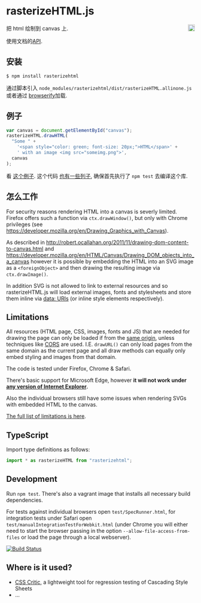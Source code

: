 # rasterizeHTML.js

<a href="https://www.npmjs.org/package/rasterizehtml">
    <img src="https://badge.fury.io/js/rasterizehtml.svg"
        align="right" alt="NPM version" height="18">
</a>

把 html 绘制到 canvas 上.

使用文档的[API](https://github.com/cburgmer/rasterizeHTML.js/wiki/API).

## 安装

    $ npm install rasterizehtml

通过脚本引入 `node_modules/rasterizehtml/dist/rasterizeHTML.allinone.js` 或者通过 [browserify](https://github.com/substack/node-browserify)加载.

## 例子

```javascript
var canvas = document.getElementById("canvas");
rasterizeHTML.drawHTML(
  "Some " +
    '<span style="color: green; font-size: 20px;">HTML</span>' +
    ' with an image <img src="someimg.png">',
  canvas
);
```

看 [这个例子](https://github.com/cburgmer/rasterizeHTML.js/wiki/Examples). 这个代码 [也有一些列子](https://github.com/cburgmer/rasterizeHTML.js/tree/master/examples), 确保首先执行了 `npm test` 去编译这个库.

## 怎么工作

For security reasons rendering HTML into a canvas is severly limited. Firefox offers such a function via `ctx.drawWindow()`, but only with Chrome privileges (see https://developer.mozilla.org/en/Drawing_Graphics_with_Canvas).

As described in http://robert.ocallahan.org/2011/11/drawing-dom-content-to-canvas.html and https://developer.mozilla.org/en/HTML/Canvas/Drawing_DOM_objects_into_a_canvas however it is possible by embedding the HTML into an SVG image as a `<foreignObject>` and then drawing the resulting image via `ctx.drawImage()`.

In addition SVG is not allowed to link to external resources and so rasterizeHTML.js will load external images, fonts and stylesheets and store them inline via [data: URIs](http://en.wikipedia.org/wiki/Data_URI_scheme) (or inline style elements respectively).

## Limitations

All resources (HTML page, CSS, images, fonts and JS) that are needed for drawing the page can only be loaded if from the [same origin](https://developer.mozilla.org/en-US/docs/Web/JavaScript/Same_origin_policy_for_JavaScript), unless techniques like [CORS](http://enable-cors.org) are used. I.E. `drawURL()` can only load pages from the same domain as the current page and all draw methods can equally only embed styling and images from that domain.

The code is tested under Firefox, Chrome & Safari.

There's basic support for Microsoft Edge, however **it will not work under [any version of Internet Explorer](https://github.com/cburgmer/rasterizeHTML.js/wiki/Limitations#ie).**

Also the individual browsers still have some issues when rendering SVGs with embedded HTML to the canvas.

[The full list of limitations is here](https://github.com/cburgmer/rasterizeHTML.js/wiki/Limitations).

## TypeScript

Import type definitions as follows:

```ts
import * as rasterizeHTML from "rasterizehtml";
```

## Development

Run `npm test`. There's also a vagrant image that installs all necessary build dependencies.

For tests against individual browsers open `test/SpecRunner.html`, for integration tests under Safari open `test/manualIntegrationTestForWebkit.html` (under Chrome you will either need to start the browser passing in the option `--allow-file-access-from-files` or load the page through a local webserver).

[![Build Status](https://travis-ci.org/cburgmer/rasterizeHTML.js.svg?branch=master)](https://travis-ci.org/cburgmer/rasterizeHTML.js)

## Where is it used?

- [CSS Critic](https://github.com/cburgmer/csscritic), a lightweight tool for regression testing of Cascading Style Sheets
- ...
